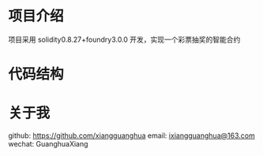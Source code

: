 # 项目介绍

项目采用 solidity0.8.27+foundry3.0.0 开发，实现一个彩票抽奖的智能合约

# 代码结构

# 关于我

github: https://github.com/xiangguanghua
email: ixiangguanghua@163.com
wechat: GuanghuaXiang
